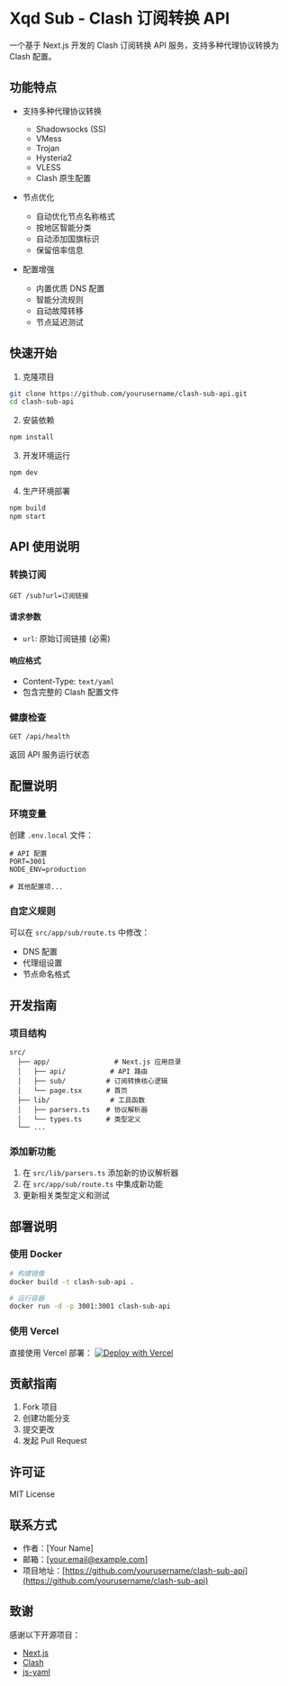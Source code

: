 # Xqd Sub - Clash 订阅转换 API

一个基于 Next.js 开发的 Clash 订阅转换 API 服务，支持多种代理协议转换为 Clash 配置。

## 功能特点

- 支持多种代理协议转换
  - Shadowsocks (SS)
  - VMess
  - Trojan
  - Hysteria2
  - VLESS
  - Clash 原生配置

- 节点优化
  - 自动优化节点名称格式
  - 按地区智能分类
  - 自动添加国旗标识
  - 保留倍率信息

- 配置增强
  - 内置优质 DNS 配置
  - 智能分流规则
  - 自动故障转移
  - 节点延迟测试

## 快速开始

1. 克隆项目
```bash
git clone https://github.com/yourusername/clash-sub-api.git
cd clash-sub-api
```

2. 安装依赖
```bash
npm install
```

3. 开发环境运行
```bash
npm dev
```

4. 生产环境部署
```bash
npm build
npm start
```

## API 使用说明

### 转换订阅

```http
GET /sub?url=订阅链接
```

#### 请求参数
- `url`: 原始订阅链接 (必需)

#### 响应格式
- Content-Type: `text/yaml`
- 包含完整的 Clash 配置文件

### 健康检查

```http
GET /api/health
```

返回 API 服务运行状态

## 配置说明

### 环境变量
创建 `.env.local` 文件：
```env
# API 配置
PORT=3001
NODE_ENV=production

# 其他配置项...
```

### 自定义规则
可以在 `src/app/sub/route.ts` 中修改：
- DNS 配置
- 代理组设置
- 节点命名格式

## 开发指南

### 项目结构
```
src/
  ├── app/                # Next.js 应用目录
  │   ├── api/           # API 路由
  │   ├── sub/          # 订阅转换核心逻辑
  │   └── page.tsx      # 首页
  ├── lib/               # 工具函数
  │   ├── parsers.ts    # 协议解析器
  │   └── types.ts      # 类型定义
  └── ...
```

### 添加新功能
1. 在 `src/lib/parsers.ts` 添加新的协议解析器
2. 在 `src/app/sub/route.ts` 中集成新功能
3. 更新相关类型定义和测试

## 部署说明

### 使用 Docker
```bash
# 构建镜像
docker build -t clash-sub-api .

# 运行容器
docker run -d -p 3001:3001 clash-sub-api
```

### 使用 Vercel
直接使用 Vercel 部署：
[![Deploy with Vercel](https://vercel.com/button)](https://vercel.com/new/clone?repository-url=https://github.com/yourusername/clash-sub-api)

## 贡献指南

1. Fork 项目
2. 创建功能分支
3. 提交更改
4. 发起 Pull Request

## 许可证

MIT License

## 联系方式

- 作者：[Your Name]
- 邮箱：[your.email@example.com]
- 项目地址：[https://github.com/yourusername/clash-sub-api](https://github.com/yourusername/clash-sub-api)

## 致谢

感谢以下开源项目：
- [Next.js](https://nextjs.org/)
- [Clash](https://github.com/Dreamacro/clash)
- [js-yaml](https://github.com/nodeca/js-yaml)
